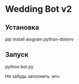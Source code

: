# Wedding Bot v2

## Установка
pip install aiogram python-dotenv

## Запуск
python bot.py

Не забудь заполнить .env

